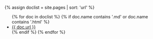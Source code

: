 {% assign doclist = site.pages | sort: 'url'  %}
<ul>
   {% for doc in doclist %}
        {% if doc.name contains '.md' or doc.name contains '.html' %}
            <li><a href="{{ site.baseurl }}{{ doc.url }}">{{ doc.url }}</a></li>
        {% endif %}
  {% endfor %}
</ul>
